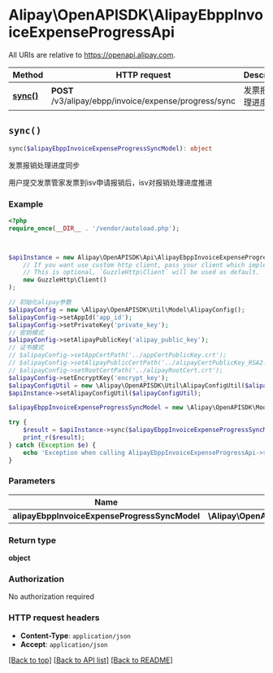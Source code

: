 # Alipay\OpenAPISDK\AlipayEbppInvoiceExpenseProgressApi

All URIs are relative to https://openapi.alipay.com.

Method | HTTP request | Description
------------- | ------------- | -------------
[**sync()**](AlipayEbppInvoiceExpenseProgressApi.md#sync) | **POST** /v3/alipay/ebpp/invoice/expense/progress/sync | 发票报销处理进度同步


## `sync()`

```php
sync($alipayEbppInvoiceExpenseProgressSyncModel): object
```

发票报销处理进度同步

用户提交发票管家发票到isv申请报销后，isv对报销处理进度推进

### Example

```php
<?php
require_once(__DIR__ . '/vendor/autoload.php');



$apiInstance = new Alipay\OpenAPISDK\Api\AlipayEbppInvoiceExpenseProgressApi(
    // If you want use custom http client, pass your client which implements `GuzzleHttp\ClientInterface`.
    // This is optional, `GuzzleHttp\Client` will be used as default.
    new GuzzleHttp\Client()
);

// 初始化alipay参数
$alipayConfig = new \Alipay\OpenAPISDK\Util\Model\AlipayConfig();
$alipayConfig->setAppId('app_id');
$alipayConfig->setPrivateKey('private_key');
// 密钥模式
$alipayConfig->setAlipayPublicKey('alipay_public_key');
// 证书模式
// $alipayConfig->setAppCertPath('../appCertPublicKey.crt');
// $alipayConfig->setAlipayPublicCertPath('../alipayCertPublicKey_RSA2.crt');
// $alipayConfig->setRootCertPath('../alipayRootCert.crt');
$alipayConfig->setEncryptKey('encrypt_key');
$alipayConfigUtil = new \Alipay\OpenAPISDK\Util\AlipayConfigUtil($alipayConfig);
$apiInstance->setAlipayConfigUtil($alipayConfigUtil);

$alipayEbppInvoiceExpenseProgressSyncModel = new \Alipay\OpenAPISDK\Model\AlipayEbppInvoiceExpenseProgressSyncModel(); // \Alipay\OpenAPISDK\Model\AlipayEbppInvoiceExpenseProgressSyncModel

try {
    $result = $apiInstance->sync($alipayEbppInvoiceExpenseProgressSyncModel);
    print_r($result);
} catch (Exception $e) {
    echo 'Exception when calling AlipayEbppInvoiceExpenseProgressApi->sync: ', $e->getMessage(), PHP_EOL;
}
```

### Parameters

Name | Type | Description  | Notes
------------- | ------------- | ------------- | -------------
 **alipayEbppInvoiceExpenseProgressSyncModel** | **\Alipay\OpenAPISDK\Model\AlipayEbppInvoiceExpenseProgressSyncModel**|  | [optional]

### Return type

**object**

### Authorization

No authorization required

### HTTP request headers

- **Content-Type**: `application/json`
- **Accept**: `application/json`

[[Back to top]](#) [[Back to API list]](../../README.md#api-endpoints)
[[Back to README]](../../README.md)
